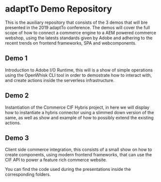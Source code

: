 # adaptTo Demo Repository

This is the auxiliary repository that consists of the 3 demos that will bre presented in the 2019 adaptTo conference. 
The demos will cover the full scope of how to connect a commerce engine to a AEM powered commerce webshop, using the latests standards given by Adobe and adhering to the recent trends on frontend frameworks, SPA and webcomponents.

## Demo 1

Introduction to Adobe I/O Runtime, this will is a show of simple operations using the OpenWhisk CLI tool in order to demostrate how to interact with, and create actions inside the serverless infrastructure.

## Demo 2

Instantiation of the Commerce CIF Hybris project, in here we will display how to instantiate a hybris connector using a slimmed down version of the same, as well as show and example of how to possibly extend the existing actions.

## Demo 3

Client side commerce integration, this consists of a small show on how to create components, using modern frontend frameworks, that can use the CIF API to power a feature rich commerce website.

You can find the code used during the presentations inside the corresponding folders.